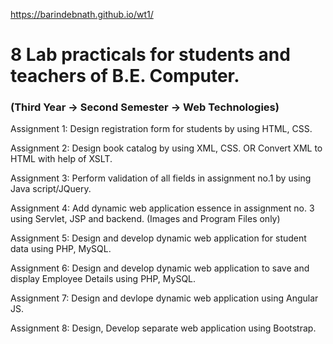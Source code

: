 https://barindebnath.github.io/wt1/

# 8 Lab practicals for students and teachers of B.E. Computer. 
### (Third Year -> Second Semester -> Web Technologies)

Assignment 1: Design registration form for students by using HTML, CSS.

Assignment 2: Design book catalog by using XML, CSS. OR Convert XML to HTML with help of XSLT.
              
Assignment 3: Perform validation of all fields in assignment no.1 by using Java script/JQuery.

Assignment 4: Add dynamic web application essence in assignment no. 3 using Servlet, JSP and backend. (Images and Program Files only)

Assignment 5: Design and develop dynamic web application for student data using PHP, MySQL.

Assignment 6: Design and develop dynamic web application to save and display Employee Details using PHP, MySQL.

Assignment 7: Design and devlope dynamic web application using Angular JS.

Assignment 8: Design, Develop separate web application using Bootstrap.
